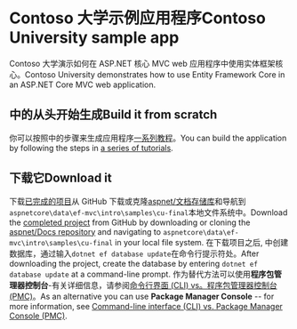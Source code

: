 # <a name="contoso-university-sample-app"></a><span data-ttu-id="af65c-101">Contoso 大学示例应用程序</span><span class="sxs-lookup"><span data-stu-id="af65c-101">Contoso University sample app</span></span>

<span data-ttu-id="af65c-102">Contoso 大学演示如何在 ASP.NET 核心 MVC web 应用程序中使用实体框架核心。</span><span class="sxs-lookup"><span data-stu-id="af65c-102">Contoso University demonstrates how to use Entity Framework Core in an ASP.NET Core MVC web application.</span></span>

## <a name="build-it-from-scratch"></a><span data-ttu-id="af65c-103">中的从头开始生成</span><span class="sxs-lookup"><span data-stu-id="af65c-103">Build it from scratch</span></span>

<span data-ttu-id="af65c-104">你可以按照中的步骤来生成应用程序[一系列教程](https://docs.microsoft.com/aspnet/core/data/ef-mvc/intro)。</span><span class="sxs-lookup"><span data-stu-id="af65c-104">You can build the application by following the steps in [a series of tutorials](https://docs.microsoft.com/aspnet/core/data/ef-mvc/intro).</span></span>

## <a name="download-it"></a><span data-ttu-id="af65c-105">下载它</span><span class="sxs-lookup"><span data-stu-id="af65c-105">Download it</span></span>

<span data-ttu-id="af65c-106">下载[已完成的项目](https://github.com/aspnet/Docs/tree/master/aspnetcore/data/ef-mvc/intro/samples/cu-final)从 GitHub 下载或克隆[aspnet/文档存储库](https://github.com/aspnet/Docs)和导航到`aspnetcore\data\ef-mvc\intro\samples\cu-final`本地文件系统中。</span><span class="sxs-lookup"><span data-stu-id="af65c-106">Download the [completed project](https://github.com/aspnet/Docs/tree/master/aspnetcore/data/ef-mvc/intro/samples/cu-final) from GitHub by downloading or cloning the [aspnet/Docs repository](https://github.com/aspnet/Docs) and navigating to `aspnetcore\data\ef-mvc\intro\samples\cu-final` in your local file system.</span></span>  <span data-ttu-id="af65c-107">在下载项目之后, 中创建数据库，通过输入`dotnet ef database update`在命令行提示符处。</span><span class="sxs-lookup"><span data-stu-id="af65c-107">After downloading the project, create the database by entering `dotnet ef database update` at a command-line prompt.</span></span> <span data-ttu-id="af65c-108">作为替代方法可以使用**程序包管理器控制台**-有关详细信息，请参阅[命令行界面 (CLI) vs。程序包管理器控制台 (PMC)](https://docs.microsoft.com/aspnet/core/data/ef-mvc/migrations#command-line-interface-cli-vs-package-manager-console-pmc)。</span><span class="sxs-lookup"><span data-stu-id="af65c-108">As an alternative you can use **Package Manager Console** -- for more information, see [Command-line interface (CLI) vs. Package Manager Console (PMC)](https://docs.microsoft.com/aspnet/core/data/ef-mvc/migrations#command-line-interface-cli-vs-package-manager-console-pmc).</span></span>
